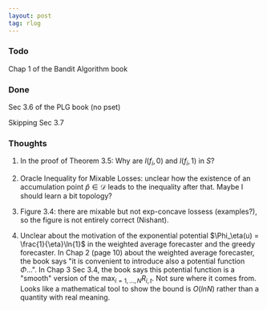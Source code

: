 ```yaml
---
layout: post
tag: rlog
---
```


### Todo

Chap 1 of the Bandit Algorithm book

### Done

Sec 3.6 of the PLG book (no pset)

Skipping Sec 3.7

### Thoughts

1) In the proof of Theorem 3.5: Why are $l(f_i, 0)$ and $l(f_i, 1)$ in $S$?

2) Oracle Inequality for Mixable Losses: unclear how the existence of an accumulation point $\hat{p} \in \mathcal{D}$ leads to the inequality after that. Maybe I should learn a bit topology?

3) Figure 3.4: there are mixable but not exp-concave lossess (examples?), so the figure is not entirely correct (Nishant).

4) Unclear about the motivation of the exponential potential $\Phi_\eta(u) = \frac{1}{\eta}\ln{1}$ in the weighted average forecaster and the greedy forecaster. In Chap 2 (page 10) about the weighted average forecaster, the book says "it is convenient to introduce also a potential function $\Phi$...". In Chap 3 Sec 3.4, the book says this potential function is a "smooth" version of the $\max_{i=1,...,N}R_{i,t}$. Not sure where it comes from. Looks like a mathematical tool to show the bound is $O(ln{N})$ rather than a quantity with real meaning.
